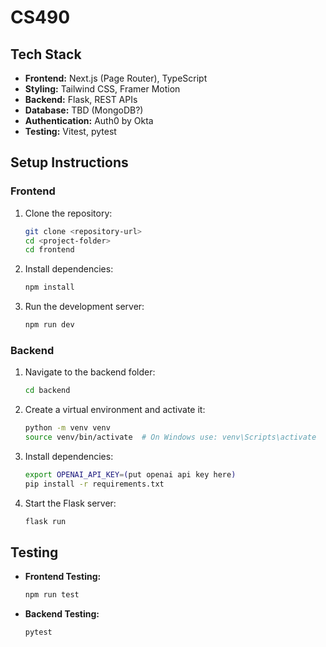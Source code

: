 # **CS490**

## **Tech Stack**

- **Frontend:** Next.js (Page Router), TypeScript
- **Styling:** Tailwind CSS, Framer Motion
- **Backend:** Flask, REST APIs
- **Database:** TBD (MongoDB?)
- **Authentication:** Auth0 by Okta
- **Testing:** Vitest, pytest

## **Setup Instructions**

### **Frontend**
1. Clone the repository:
   ```sh
   git clone <repository-url>
   cd <project-folder>
   cd frontend
   ```
2. Install dependencies:
   ```sh
   npm install
   ```
3. Run the development server:
   ```sh
   npm run dev
   ```

### **Backend**
1. Navigate to the backend folder:
   ```sh
   cd backend
   ```
2. Create a virtual environment and activate it:
   ```sh
   python -m venv venv
   source venv/bin/activate  # On Windows use: venv\Scripts\activate
   ```
3. Install dependencies:
   ```sh
   export OPENAI_API_KEY=(put openai api key here)
   pip install -r requirements.txt
   ```
4. Start the Flask server:
   ```sh
   flask run
   ```

## **Testing**
- **Frontend Testing:**
  ```sh
  npm run test
  ```
- **Backend Testing:**
  ```sh
  pytest
  ```
